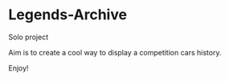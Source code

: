 # Legends-Archive
Solo project

Aim is to create a cool way to display a competition cars history.

Enjoy!
